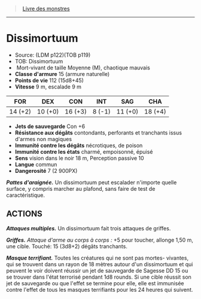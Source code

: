 ﻿> [Livre des monstres](tome_of_beasts.md)

---

# Dissimortuum

- Source: (LDM p122)(TOB p119)
- TOB: Dissimortuum
-  Mort-vivant de taille Moyenne (M), chaotique mauvais
- **Classe d'armure** 15 (armure naturelle)
- **Points de vie** 112 (15d8+45)
- **Vitesse** 9 m, escalade 9 m

|FOR|DEX|CON|INT|SAG|CHA|
|---|---|---|---|---|---|
|14 (+2)|10 (+0)|16 (+3)|8 (-1)|11 (+0)|18 (+4)|

- **Jets de sauvegarde** Con +6
- **Résistance aux dégâts** contondants, perforants et tranchants issus d'armes non magiques
- **Immunité contre les dégâts** nécrotiques, de poison
- **Immunité contre les états** charmé, empoisonné, épuisé
- **Sens** vision dans le noir 18 m, Perception passive 10
- **Langue** commun
- **Dangerosité** 7 (2 900PX)

**_Pattes d'araignée._** Un dissimortuum peut escalader n'importe quelle surface, y compris marcher au plafond, sans faire de test de caractéristique.

## ACTIONS

**_Attaques multiples._** Un dissimortuum fait trois attaques de griffes.

**_Griffes._** _Attaque d'arme au corps à corps :_ +5 pour toucher, allonge 1,50 m, une cible. Touché: 15 (3d8+2) dégâts tranchants.

**_Masque terrifiant._** Toutes les créatures qui ne sont pas mortes- vivantes, qui se trouvent dans un rayon de 18 mètres autour d'un dissimortuum et qui peuvent le voir doivent réussir un jet de sauvegarde de Sagesse DD 15 ou se trouver dans l'état terrorisé pendant 1d8 rounds. Si une cible réussit son jet de sauvegarde ou que l'effet se termine pour elle, elle est immunisée contre l'effet de tous les masques terrifiants pour les 24 heures qui suivent.

